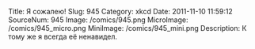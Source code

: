 Title: Я сожалею! 
Slug: 945 
Category: xkcd 
Date: 2011-11-10 11:59:12 
SourceNum: 945 
Image: /comics/945.png 
MicroImage: /comics/945_micro.png 
MiniImage: /comics/945_mini.png 
Description: К тому же я всегда её ненавидел. 

